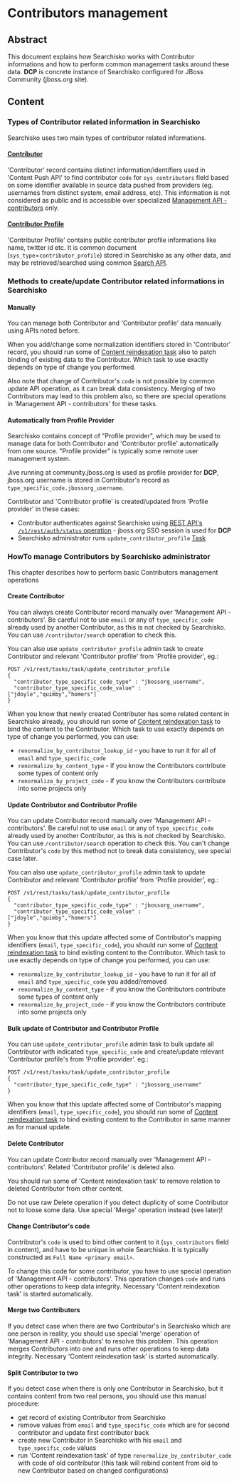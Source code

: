# Contributors management

## Abstract

This document explains how Searchisko works with Contributor informations and how to perform common management tasks around these data.
**DCP** is concrete instance of Searchisko configured for JBoss Community (jboss.org site).

## Content

### Types of Contributor related information in Searchisko

Searchisko uses two main types of contributor related informations. 

#### [Contributor](../rest-api/management/contributor.md) 
'Contributor' record contains distinct information/identifiers used in 'Content Push API' to find contributor `code` 
for `sys_contributors` field based on some identifier available in source data pushed from providers (eg. usernames from distinct system, email address, etc). 
This information is not considered as public and is accessible over specialized [Management API - contributors](http://docs.jbossorg.apiary.io/#managementapicontributors) only.

#### [Contributor Profile](../rest-api/content/contributor_profile.md) 
'Contributor Profile' contains public contributor profile informations like name, twitter id etc. 
It is common document (`sys_type`=`contributor_profile`) stored in Searchisko as any other data, and may be retrieved/searched using common 
[Search API](http://docs.jbossorg.apiary.io/#searchapi).

### Methods to create/update Contributor related informations in Searchisko

#### Manually

You can manage both Contributor and 'Contributor profile' data manually using APIs noted before.

When you add/change some normalization identifiers stored in 'Contributor' record, you should run 
some of [Content reindexation task](http://docs.jbossorg.apiary.io/#managementapicontentreindexationtasks) also 
to patch binding of existing data to the Contributor. Which task to use exactly depends on type of change you performed.

Also note that change of Contributor's `code` is not possible by common update API operation, as it can break data consistency.
Merging of two Contributors may lead to this problem also, so there are special operations in 'Management API - contributors' for these tasks.

#### Automatically from Profile Provider

Searchisko contains concept of "Profile provider", which may be used to manage data for 
both Contributor and 'Contributor profile' automatically from one source.
"Profile provider" is typically some remote user management system. 

Jive running at community.jboss.org is used as profile provider for **DCP**, jboss.org username is stored in Contributor's record as `type_specific_code.jbossorg_username`.

Contributor and 'Contributor profile' is created/updated from 'Profile provider' in these cases:

* Contributor authenticates against Searchisko using [REST API's `/v1/rest/auth/status` operation](http://docs.jbossorg.apiary.io/#userauthenticationstatusapi) - jboss.org SSO session is used for **DCP** 
* Searchisko administrator runs `update_contributor_profile` [Task](http://docs.jbossorg.apiary.io/#managementapicontentreindexationtasks) 


### HowTo manage Contributors by Searchisko administrator

This chapter describes how to perform basic Contributors management operations

#### Create Contributor

You can always create Contributor record manually over 'Management API - contributors'.
Be careful not to use `email` or any of `type_specific_code` already used by another Contributor, as this is not checked by Searchisko. 
You can use `/contributor/search` operation to check this.

You can also use `update_contributor_profile` admin task to create Contributor and relevant 'Contributor profile' from 'Profile provider', eg.:

````
POST /v1/rest/tasks/task/update_contributor_profile
{
  "contributor_type_specific_code_type" : "jbossorg_username",
  "contributor_type_specific_code_value" : ["jdoyle","quimby","homers"]
}

````

When you know that newly created Contributor has some related content in Searchisko already, you should run 
some of [Content reindexation task](http://docs.jbossorg.apiary.io/#managementapicontentreindexationtasks) 
to bind the content to the Contributor. Which task to use exactly depends on type of change you performed, 
you can use:
 
* `renormalize_by_contributor_lookup_id` - you have to run it for all of `email` and `type_specific_code`
* `renormalize_by_content_type` - if you know the Contributors contribute some types of content only
* `renormalize_by_project_code` - if you know the Contributors contribute into some projects only

#### Update Contributor and Contributor Profile

You can update Contributor record manually over 'Management API - contributors'.
Be careful not to use `email` or any of `type_specific_code` already used by another Contributor, as this is not checked by Searchisko. 
You can use `/contributor/search` operation to check this.
You can't change Contributor's `code` by this method not to break data consistency, see special case later.  

You can also use `update_contributor_profile` admin task to update Contributor and relevant 'Contributor profile' from 'Profile provider', eg.:

````
POST /v1/rest/tasks/task/update_contributor_profile
{
  "contributor_type_specific_code_type" : "jbossorg_username",
  "contributor_type_specific_code_value" : ["jdoyle","quimby","homers"]
}

````

When you know that this update affected some of Contributor's mapping identifiers (`email`, `type_specific_code`), you should run 
some of [Content reindexation task](http://docs.jbossorg.apiary.io/#managementapicontentreindexationtasks) 
to bind existing content to the Contributor. Which task to use exactly depends on type of change you performed, 
you can use:
 
* `renormalize_by_contributor_lookup_id` - you have to run it for all of `email` and `type_specific_code` you added/removed
* `renormalize_by_content_type` - if you know the Contributors contribute some types of content only
* `renormalize_by_project_code` - if you know the Contributors contribute into some projects only


#### Bulk update of Contributor and Contributor Profile

You can use `update_contributor_profile` admin task to bulk 
update all Contributor with indicated `type_specific_code` and create/update relevant 'Contributor profile's from 'Profile provider'. eg.:

````
POST /v1/rest/tasks/task/update_contributor_profile
{
  "contributor_type_specific_code_type" : "jbossorg_username"
}

````

When you know that this update affected some of Contributor's mapping identifiers (`email`, `type_specific_code`), you should run 
some of [Content reindexation task](http://docs.jbossorg.apiary.io/#managementapicontentreindexationtasks) 
to bind existing content to the Contributor in same manner as for manual update.

#### Delete Contributor

You can update Contributor record manually over 'Management API - contributors'. Related 'Contributor profile' is deleted also.

You should run some of 'Content reindexation task' to remove relation to deleted Contributor from other content. 

Do not use raw Delete operation if you detect duplicity of some Contributor not to loose some data. Use special 'Merge' operation instead 
(see later)! 

#### Change Contributor's code

Contributor's `code` is used to bind other content to it (`sys_contributors` field in content), and have to be unique in whole Searchisko. 
It is typically constructed as `Full Name <primary email>`. 

To change this code for some contributor, you have to use special operation of 'Management API - contributors'.
This operation changes `code` and runs other operations to keep data integrity. Necessary 'Content reindexation task' is started automatically.

#### Merge two Contributors

If you detect case when there are two Contributor's in Searchisko which are one person in reality, you should use 
special 'merge' operation of 'Management API - contributors' to resolve this problem.
This operation merges Contributors into one and runs other operations to keep data integrity.
Necessary 'Content reindexation task' is started automatically.

#### Split Contributor to two

If you detect case when there is only one Contributor in Searchisko, but it contains content from two real persons, you should use this manual procedure:

* get record of existing Contributor from Searchisko   
* remove values from `email` and `type_specific_code` which are for second contributor and update first contributor back
* create new Contributor in Searchisko with his `email` and `type_specific_code` values
* run 'Content reindexation task' of type `renormalize_by_contributor_code` with code of old contributor (this task will rebind content from old to new Contributor based on changed configurations) 

